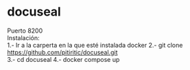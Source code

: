 # docuseal
Puerto 8200  
Instalación:  
1.- Ir a la carperta en la que esté instalada docker
2.- git clone https://github.com/pitiritic/docuseal.git  
3.- cd docuseal
4.- docker compose up
